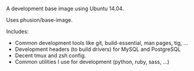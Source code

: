 A development base image using Ubuntu 14.04.

Uses phusion/base-image.

Includes:

- Common development tools like git, build-essential, man pages, tig, ...
- Development headers (to build drivers) for MySQL and PostgreSQL
- Decent tmux and zsh config.
- Common utilities I use for development (python, ruby, sass, ...)
